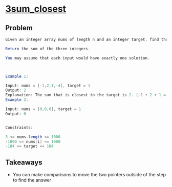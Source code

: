 # [3sum_closest](leetcode.com/problems/3sum-closest)

## Problem
```java
Given an integer array nums of length n and an integer target, find three integers in nums such that the sum is closest to target.

Return the sum of the three integers.

You may assume that each input would have exactly one solution.



Example 1:

Input: nums = [-1,2,1,-4], target = 1
Output: 2
Explanation: The sum that is closest to the target is 2. (-1 + 2 + 1 = 2).
Example 2:

Input: nums = [0,0,0], target = 1
Output: 0


Constraints:

3 <= nums.length <= 1000
-1000 <= nums[i] <= 1000
-104 <= target <= 104
```

## Takeaways
- You can make comparisons to move the two pointers outside of the step to find the answer

